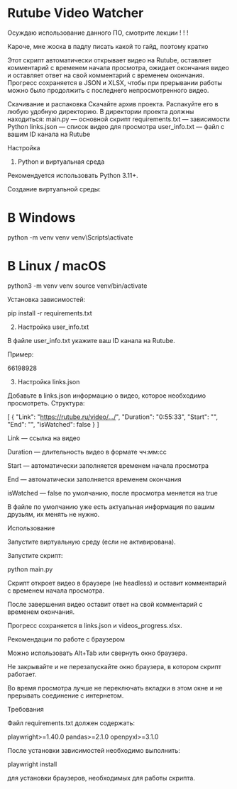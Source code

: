 # **Rutube Video Watcher**
Осуждаю использование данного ПО, смотрите лекции ! ! !

Кароче, мне жоска в падлу писать какой то гайд, поэтому кратко



Этот скрипт автоматически открывает видео на Rutube, оставляет комментарий с временем начала просмотра, ожидает окончания видео и оставляет ответ на свой комментарий с временем окончания. Прогресс сохраняется в JSON и XLSX, чтобы при прерывании работы можно было продолжить с последнего непросмотренного видео.

Скачивание и распаковка
Скачайте архив проекта.
Распакуйте его в любую удобную директорию.
В директории проекта должны находиться:
  main.py — основной скрипт
  requirements.txt — зависимости Python
  links.json — список видео для просмотра
  user_info.txt — файл с вашим ID канала на Rutube

Настройка
1. Python и виртуальная среда

Рекомендуется использовать Python 3.11+.

Создание виртуальной среды:

# В Windows
python -m venv venv
venv\Scripts\activate

# В Linux / macOS
python3 -m venv venv
source venv/bin/activate


Установка зависимостей:

pip install -r requirements.txt

2. Настройка user_info.txt

В файле user_info.txt укажите ваш ID канала на Rutube.

Пример:

66198928

3. Настройка links.json

Добавьте в links.json информацию о видео, которое необходимо просмотреть. Структура:

[
  {
    "Link": "https://rutube.ru/video/.../",
    "Duration": "0:55:33",
    "Start": "",
    "End": "",
    "isWatched": false
  }
]


Link — ссылка на видео

Duration — длительность видео в формате чч:мм:сс

Start — автоматически заполняется временем начала просмотра

End — автоматически заполняется временем окончания

isWatched — false по умолчанию, после просмотра меняется на true

В файле по умолчанию уже есть актуальная информация по вашим друзьям, их менять не нужно.

Использование

Запустите виртуальную среду (если не активирована).

Запустите скрипт:

python main.py


Скрипт откроет видео в браузере (не headless) и оставит комментарий с временем начала просмотра.

После завершения видео оставит ответ на свой комментарий с временем окончания.

Прогресс сохраняется в links.json и videos_progress.xlsx.

Рекомендации по работе с браузером

Можно использовать Alt+Tab или свернуть окно браузера.

Не закрывайте и не перезапускайте окно браузера, в котором скрипт работает.

Во время просмотра лучше не переключать вкладки в этом окне и не прерывать соединение с интернетом.

Требования

Файл requirements.txt должен содержать:

playwright>=1.40.0
pandas>=2.1.0
openpyxl>=3.1.0


После установки зависимостей необходимо выполнить:

playwright install


для установки браузеров, необходимых для работы скрипта.
